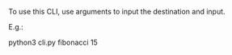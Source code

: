 To use this CLI, use arguments to input the destination and input.

E.g.:

python3 cli.py fibonacci 15
